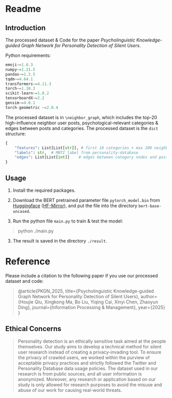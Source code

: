 # Readme

## Introduction

The processed dataset & Code for the paper *Psycholinguistic Knowledge-guided Graph Network for Personality Detection of Silent Users*.

Python requirements:

```python
emoji~=1.6.3
numpy~=1.21.5
pandas~=1.3.5
tqdm~=4.64.1
transformers~=4.11.3
torch~=1.10.2
scikit-learn~=1.0.2
tensorboardX~=2.2
gensim~=4.0.1
torch-geometric ~=2.0.4
```

The processed dataset is in `\neighbor_graph`, which includes the top-20 high-influence neighbor user posts, psychological-relevant categories & edges between posts and categories. The processed dataset is the `dict` structure:

```python
{
    "features": List[List[str]], # first 18 categories + max 200 neighbor user posts
    "labels": str,	# MBTI label from personality-database
    "edges": List[List[int]]	# edges between category nodes and post nodes
}
```

## Usage

1. Install the required packages.
2. Download the BERT pretrained parameter file `pytorch_model.bin` from [Huggingface](https://huggingface.co/google-bert/bert-base-uncased) ([HF-Mirror](https://hf-mirror.com/models?search=bert-base-uncased)), and put the file into the directory `bert-base-uncased`.

2. Run the python file `main.py` to train & test the model:

> python ./main.py

3. The result is saved in the directory `./result`.


# Reference

Please include a citation to the following paper if you use our processed dataset and code:

> @article{PKGN_2025,
  title={Psycholinguistic Knowledge-guided Graph Network for Personality Detection of Silent Users},
  author={Houjie Qiu, Xingkong Ma, Bo Liu, Yiqing Cai, Xinyi Chen, Zhaoyun Ding},
  journal={Information Processing & Management},
  year={2025}
}

## Ethical Concerns

> Personality detection is an ethically sensitive task aimed at the people themselves. Our study aims to develop a technical method for silent user research instead of creating a privacy-invading tool. To ensure the privacy of crawled users, we worked within the purview of acceptable privacy practices and strictly followed the Twitter and Personality Database data usage policies. The dataset used in our research is from public sources, and all user information is anonymized. Moreover, any research or application based on our study is only allowed for research purposes to avoid the misuse and abuse of our work for causing real-world threats.
